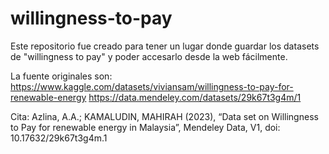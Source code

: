 # willingness-to-pay

Este repositorio fue creado para tener un lugar donde guardar los datasets de "willingness to pay" y poder accesarlo desde la web fácilmente.

La fuente originales son:
https://www.kaggle.com/datasets/viviansam/willingness-to-pay-for-renewable-energy
https://data.mendeley.com/datasets/29k67t3g4m/1

Cita:
Azlina, A.A.; KAMALUDIN, MAHIRAH (2023), “Data set on Willingness to Pay for renewable energy in Malaysia”, Mendeley Data, V1, doi: 10.17632/29k67t3g4m.1
